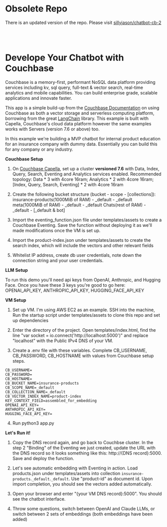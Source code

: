

# Obsolete Repo 

There is an updated version of the repo. Please visit [sillyjason/chatbot-cb-2](https://github.com/sillyjason/chatbot-cb-2)


<br><br>


# Develope Your Chatbot with Couchbase


Couchbase is a memory-first, performant NoSQL data platform providing services including kv, sql query, full-text & vector search, real-time analytics and mobile capabilities. You can build enterprise grade, scalable applications and innovate faster. 

This app is a simple build-up from the [Couchbase Documentation](https://docs.couchbase.com/cloud/vector-search/vector-search.html) on using Couchbase as both a vector storage and serverless computing platform, borrowing from the great [LangChain](https://www.langchain.com/) library. This example is built with Capella, Couchbase's cloud data platform however the same examples works with Servers (version 7.6 or above) too.   

In this example we're building a MVP chatbot for internal product education for an insurance company with dummy data. Essentially you can build this for any company or any industry.



**Couchbase Setup**  

1. On [Couchbase Capella](https://cloud.couchbase.com/sign-in), set up a cluster **versioned 7.6** with Data, Index, Query, Search, Eventing and Analytics services enabled. Recommended topology: 
    Data * 3 with 4core 16ram; 
    Analytics * 2 with 4core 16ram;
    [Index, Query, Search, Eventing] * 2 with 4core 16ram

2. Create the following bucket structure (bucket - scope - [collections]): 
    insurance-products(1000MiB of RAM) - _default - _default
    meta(1000MiB of RAM)  - _default - _default
    Chats(rest of RAM)  - _default -  [_default & bot] 

3. Import the eventing_function.json file under templates/assets to create a Couchbase Eventing. Save the function without deploying it as we'll made modifications once the VM is set up.

4. Import the product-index.json under templates/assets to create the search index, which will include the vectors and other relevant fields


5. Whitelist IP address, create db user credentials, note down the connection string and your user credentials.




**LLM Setup**

To run this demo you'll need api keys from OpenAI, Anthropic, and Hugging Face. Once you have these 3 keys you're good to go here: 
OPENAI_API_KEY, ANTHROPIC_API_KEY, HUGGING_FACE_API_KEY




**VM Setup** 

1. Set up VM. I'm using AWS EC2 as an example. SSH into the machine, Run the startup script under templates/assets to clone this repo and set up dependencies 

2. Enter the directory of the project. Open templates/index.html, find the line "var socket = io.connect('http://localhost:5000')" and replace "localhost" with the Public IPv4 DNS of your VM. 

3. Create a .env file with these variables. Complete CB_USERNAME, CB_PASSWORD, CB_HOSTNAME with values from Couchbase setup steps.

```
CB_USERNAME=
CB_PASSWORD=
CB_HOSTNAME=
CB_BUCKET_NAME=insurance-products
CB_SCOPE_NAME=_default
CB_COLLECTION_NAME=_default
CB_VECTOR_INDEX_NAME=product-index
KEY_CONTEXT_FIELD=assembled_for_embedding
OPENAI_API_KEY=
ANTHROPIC_API_KEY=
HUGGING_FACE_API_KEY=
```

4. Run python3 app.py



**Let's Run it!**

1. Copy the DNS record again, and go back to Couchbse cluster. In the step 2 "Binding" of the Eventing we just created, update the URL with the DNS record so it looks something like this: http://{DNS record}:5000. Save and deploy the function. 

2. Let's see automatic embedding with Eventing in action. Load products.json under templates/assets into collection `insurance-products`.`_default`.`_default`. Use "product-id" as document id. Upon import completion, you should see the vectors added automatically. 

3. Open your browser and enter "{your VM DNS record}:5000". You should see the chatbot interface. 

4. Throw some questions, switch between OpenAI and Claude LLMs, or switch between 2 sets of embeddings (both embeddings have been added)
